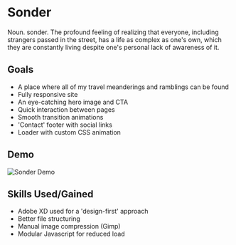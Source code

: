 # Sonder 
Noun. sonder. The profound feeling of realizing that everyone, including strangers passed in the street, has a life as complex as one's own, which they are constantly living despite one's personal lack of awareness of it.

## Goals
- A place where all of my travel meanderings and ramblings can be found
- Fully responsive site
- An eye-catching hero image and CTA
- Quick interaction between pages
- Smooth transition animations
- 'Contact' footer with social links
- Loader with custom CSS animation

## Demo
![Sonder Demo](demo/sonder-demo)

## Skills Used/Gained
- Adobe XD used for a 'design-first' approach
- Better file structuring
- Manual image compression (Gimp)
- Modular Javascript for reduced load


